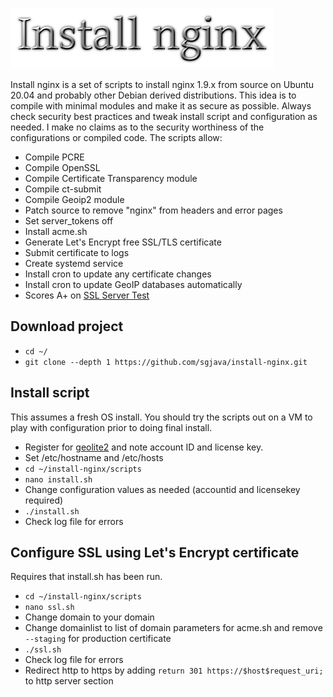 ![Title](images/title.png)

Install nginx is a set of scripts to install nginx 1.9.x from source on Ubuntu
20.04 and probably other Debian derived distributions. This idea is to compile
with minimal modules and make it as secure as possible. Always check security
best practices and tweak install script and configuration as needed. I make no
claims as to the security worthiness of the configurations or compiled code.
The scripts allow:
* Compile PCRE
* Compile OpenSSL
* Compile Certificate Transparency module
* Compile ct-submit
* Compile Geoip2 module
* Patch source to remove "nginx" from headers and error pages
* Set server_tokens off
* Install acme.sh
* Generate Let's Encrypt free SSL/TLS certificate
* Submit certificate to logs
* Create systemd service
* Install cron to update any certificate changes
* Install cron to update GeoIP databases automatically
* Scores A+ on [SSL Server Test](https://www.ssllabs.com/ssltest)

## Download project
* `cd ~/`
* `git clone --depth 1 https://github.com/sgjava/install-nginx.git`

## Install script
This assumes a fresh OS install. You should try the scripts out on a VM to play
with configuration prior to doing final install.
* Register for [geolite2](https://dev.maxmind.com/geoip/geoip2/geolite2) and note account ID and license key. 
* Set /etc/hostname and /etc/hosts
* `cd ~/install-nginx/scripts`
* `nano install.sh`
* Change configuration values as needed (accountid and licensekey required)
* `./install.sh`
* Check log file for errors

## Configure SSL using Let's Encrypt certificate
Requires that install.sh has been run.
* `cd ~/install-nginx/scripts`
* `nano ssl.sh`
* Change domain to your domain
* Change domainlist to list of domain parameters for acme.sh and remove `--staging` for production certificate
* `./ssl.sh`
* Check log file for errors
* Redirect http to https by adding `return 301 https://$host$request_uri;` to http server section
